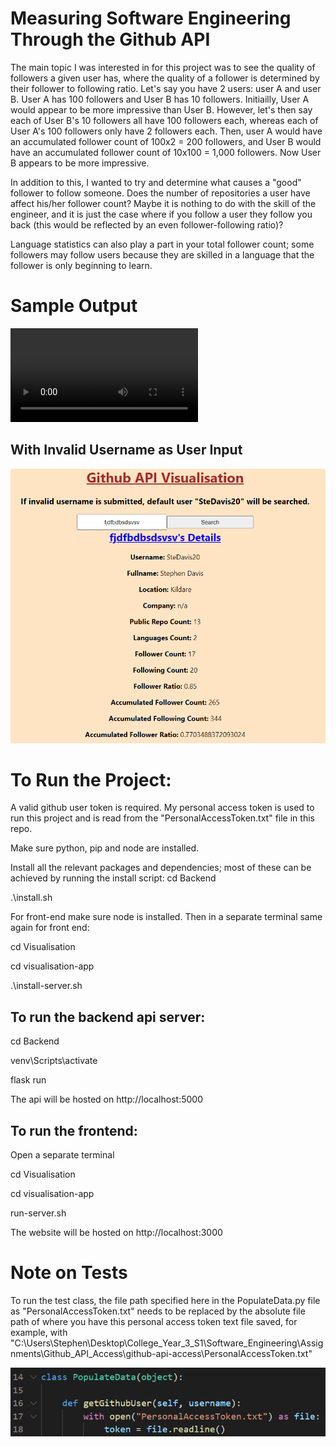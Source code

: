 # Measuring Software Engineering Through the Github API
The main topic I was interested in for this project was to see the quality of followers a given user has, where the quality of a follower is determined by their follower to following ratio. Let's say you have 2 users: user A and user B. User A has 100 followers and User B has 10 followers. Initiailly, User A would appear to be more impressive than User B. However, let's then say each of User B's 10 followers all have 100 followers each, whereas each of User A's 100 followers only have 2 followers each. Then, user A would have an accumulated follower count of 100x2 = 200 followers, and User B would have an accumulated follower count of 10x100 = 1,000 followers. Now User B appears to be more impressive.


In addition to this, I wanted to try and determine what causes a "good" follower to follow someone. Does the number of repositories a user have affect his/her follower count? Maybe it is nothing to do with the skill of the engineer, and it is just the case where if you follow a user they follow you back (this would be reflected by an even follower-following ratio)?


Language statistics can also play a part in your total follower count; some followers may follow users because they are skilled in a language that the follower is only beginning to learn.


# Sample Output
![Screen recording demonstration of project](https://github.com/SteDavis20/github-api-access/blob/main/Github-Visualisation-Video.mkv?raw=true)

## With Invalid Username as User Input
![Screenshot of demonstration for when invalid username is inputted](https://github.com/SteDavis20/github-api-access/blob/main/invalid-username-image.png?raw=true)


# To Run the Project:
A valid github user token is required. My personal access token is used to run this project and is read from the "PersonalAccessToken.txt" file in this repo.

Make sure python, pip and node are installed.

Install all the relevant packages and dependencies; most of these can be achieved by running the install script:
cd Backend

.\install.sh


For front-end make sure node is installed.
Then in a separate terminal same again for front end:

cd Visualisation

cd visualisation-app

.\install-server.sh

## To run the backend api server:
cd Backend

venv\Scripts\activate

flask run


The api will be hosted on http://localhost:5000

## To run the frontend:
Open a separate terminal

cd Visualisation

cd visualisation-app

run-server.sh


The website will be hosted on http://localhost:3000


# Note on Tests
To run the test class, the file path specified here in the PopulateData.py file as "PersonalAccessToken.txt" needs to be replaced by the absolute file path of where you have this personal access token text file saved, for example, with "C:\Users\Stephen\Desktop\College_Year_3_S1\Software_Engineering\Assignments\Github_API_Access\github-api-access\PersonalAccessToken.txt"

![Screenshot of instructions for running unit tests](https://github.com/SteDavis20/github-api-access/blob/main/testing_instruction.png?raw=true)
